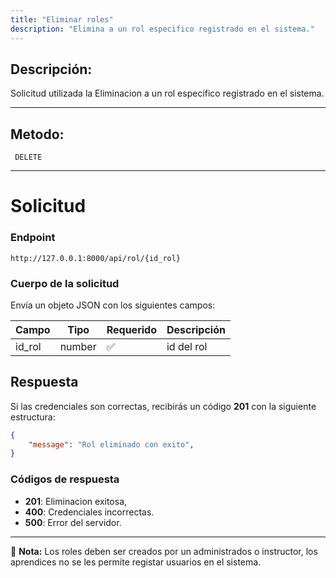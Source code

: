 ```yaml
---
title: "Eliminar roles"
description: "Elimina a un rol especifico registrado en el sistema."
---
```



## Descripción:
Solicitud utilizada la Eliminacion a un rol especifico registrado en el sistema.

---


## Metodo: 
```
 DELETE
```
---


# **Solicitud**

### **Endpoint**
```
http://127.0.0.1:8000/api/rol/{id_rol}
```

### **Cuerpo de la solicitud**
Envía un objeto JSON con los siguientes campos:


| Campo           | Tipo   | Requerido | Descripción                |
|----------------|--------|-----------|-----------------------------|
| id_rol | number | ✅       | id del rol  |

## **Respuesta**

Si las credenciales son correctas, recibirás un código **201** con la siguiente estructura:

```json
{
    "message": "Rol eliminado con exito",
}
```


### **Códigos de respuesta**
- **201**: Eliminacion exitosa, 
- **400**: Credenciales incorrectas.
- **500**: Error del servidor.

---

📄 **Nota:** Los roles deben ser creados por un administrados o instructor, los aprendices no se les permite
registar usuarios en el sistema.



